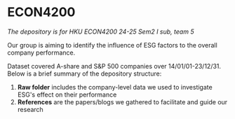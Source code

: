 # ECON4200
*The depository is for HKU ECON4200 24-25 Sem2 I sub, team 5*

Our group is aiming to identify the influence of ESG factors to the overall company performance.

Dataset covered A-share and S&P 500 companies over 14/01/01-23/12/31. Below is a brief summary of the depository structure:
1. **Raw folder** includes the company-level data we used to investigate ESG's effect on their performance
2. **References** are the papers/blogs we gathered to facilitate and guide our research

